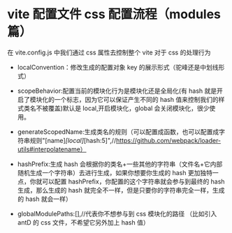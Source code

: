 # vite 配置文件 css 配置流程（modules 篇）

在 vite.config.js 中我们通过 css 属性去控制整个 vite 对于 css 的处理行为

- localConvention：修改生成的配置对象 key 的展示形式（驼峰还是中划线形式）

- scopeBehavior:配置当前的模块化行为是模块化还是全局化(有 hash 就是开启了模块化的一个标志，因为它可以保证产生不同的 hash 值来控制我们的样式类名不被覆盖)默认是 local,开启模块化，global 会关闭模块化，很少使用。

- generateScopedName:生成类名的规则（可以配置成函数，也可以配置成字符串规则"[name]_[local]_[hash:5]",//https://github.com/webpack/loader-utils#interpolatename）

- hashPrefix:生成 hash 会根据你的类名+一些其他的字符串（文件名+它内部随机生成一个字符串）去进行生成，如果你想要你生成的 hash 更加独特一点，你就可以配置 hashPrefix，你配置的这个字符串就会参与到最终的 hash 生成，那么生成的 hash 就完全不一样，但是只要你的字符串完全一样，生成的 hash 就会一样）
- globalModulePaths:[],//代表你不想参与到 css 模块化的路径 （比如引入 antD 的 css 文件，不希望它另外加上 hash 值）
